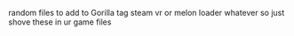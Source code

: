 random files to add to Gorilla tag steam vr or melon loader whatever so just shove these in ur game files 
